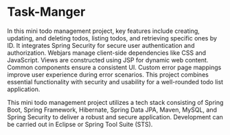 # Task-Manger

In this mini todo management project, key features include creating, updating, and deleting todos, listing todos, and retrieving specific ones by ID. It integrates Spring Security for secure user authentication and authorization. Webjars manage client-side dependencies like CSS and JavaScript. Views are constructed using JSP for dynamic web content. Common components ensure a consistent UI. Custom error page mappings improve user experience during error scenarios. This project combines essential functionality with security and usability for a well-rounded todo list application.

This mini todo management project utilizes a tech stack consisting of Spring Boot, Spring Framework, Hibernate, Spring Data JPA, Maven, MySQL, and Spring Security to deliver a robust and secure application. Development can be carried out in Eclipse or Spring Tool Suite (STS).
